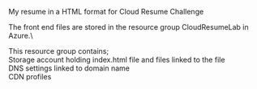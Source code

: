 My resume in a HTML format for Cloud Resume Challenge

The front end files are stored in the resource group CloudResumeLab in Azure.\

This resource group contains;\
Storage account holding index.html file and files linked to the file\
DNS settings linked to domain name\
CDN profiles
